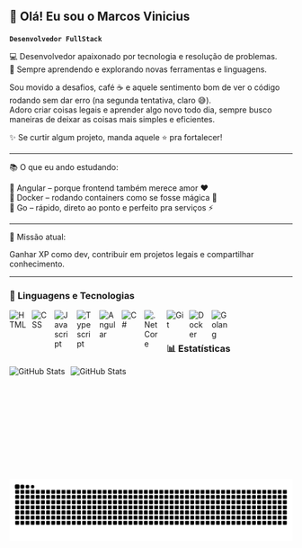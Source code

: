 ## 👋 Olá! Eu sou o Marcos Vinicius

**`Desenvolvedor FullStack`**

💻 Desenvolvedor apaixonado por tecnologia e resolução de problemas.<br>
🚀 Sempre aprendendo e explorando novas ferramentas e linguagens.

Sou movido a desafios, café ☕ e aquele sentimento bom de ver o código rodando sem dar erro (na segunda tentativa, claro 😅).<br>
Adoro criar coisas legais e aprender algo novo todo dia, sempre busco maneiras de deixar as coisas mais simples e eficientes.

✨ Se curtir algum projeto, manda aquele ⭐ pra fortalecer! 

---

📚 O que eu ando estudando:

🔹 Angular – porque frontend também merece amor ❤️<br>
🔹 Docker – rodando containers como se fosse mágica 🐳<br>
🔹 Go – rápido, direto ao ponto e perfeito pra serviços ⚡

---

🚀 Missão atual:

Ganhar XP como dev, contribuir em projetos legais e compartilhar conhecimento.

---

### 🤖 Linguagens e Tecnologias
<div>
  <img 
    align="left"
    alt="HTML"
    title="HTML"
    width="30px"
    style="padding-right: 10px;"
    src="https://cdn.jsdelivr.net/gh/devicons/devicon@latest/icons/html5/html5-original.svg"
  />
  <img 
    align="left"
    alt="CSS"
    title="CSS"
    width="30px"
    style="padding-right: 10px;"
    src="https://cdn.jsdelivr.net/gh/devicons/devicon@latest/icons/css3/css3-original.svg"
  />          
  <img 
    align="left"
    alt="Javascript"
    title="Javascript"
    width="30px"
    style="padding-right: 10px;"
    src="https://cdn.jsdelivr.net/gh/devicons/devicon@latest/icons/javascript/javascript-original.svg"
  />
  <img 
    align="left"
    alt="Typescript"
    title="Typescript"
    width="30px"
    style="padding-right: 10px;"
    src="https://cdn.jsdelivr.net/gh/devicons/devicon@latest/icons/typescript/typescript-original.svg"
  />
  <img 
    align="left"
    alt="Angular"
    title="Angular"
    width="30px"
    style="padding-right: 10px;"
    src="https://cdn.jsdelivr.net/gh/devicons/devicon@latest/icons/angular/angular-original.svg"
  />
  <img 
    align="left"
    alt="C#"
    title="C#"
    width="30px"
    style="padding-right: 10px;"
    src="https://cdn.jsdelivr.net/gh/devicons/devicon@latest/icons/csharp/csharp-original.svg"
  />
  <img 
    align="left"
    alt=".Net Core"
    title=".Net Core"
    width="30px"
    style="padding-right: 10px;"
    src="https://cdn.jsdelivr.net/gh/devicons/devicon@latest/icons/dotnetcore/dotnetcore-original.svg"
  />
  <img 
    align="left"
    alt="Git"
    title="Git"
    width="30px"
    style="padding-right: 10px;"
    src="https://cdn.jsdelivr.net/gh/devicons/devicon@latest/icons/git/git-original.svg"
  />
  <img 
    align="left"
    alt="Docker"
    title="Docker"
    width="30px"
    style="padding-right: 10px;"
    src="https://cdn.jsdelivr.net/gh/devicons/devicon@latest/icons/docker/docker-original-wordmark.svg"
  />
  <img 
    align="left"
    alt="Golang"
    title="Golang"
    width="30px"
    style="padding-right: 10px;"
    src="https://cdn.jsdelivr.net/gh/devicons/devicon@latest/icons/go/go-original.svg"
  />
</div>

<br><br>
### 📊 Estatísticas
<div>
  <img 
    align="left"
    alt="GitHub Stats"
    height="200"
    style="padding-right: 10px;"
    src="https://github-readme-stats.vercel.app/api?username=marcosgsouza&show_icons=true&include_all_commits=true&theme=dark"
  />
  <img 
    align="left"
    alt="GitHub Stats"
    height="200"
    style="padding-right: 10px;"
    src="https://github-readme-stats.vercel.app/api/top-langs/?username=marcosgsouza&layout=compact&langs_count=16&theme=dark&custom_title=Tecnologias" 
  />
</div>



<picture align="center">
  <source media="(prefers-color-scheme: dark)" srcset="https://raw.githubusercontent.com/marcosgsouza/marcosgsouza/output/github-contribution-grid-snake-dark.svg">
  <source media="(prefers-color-scheme: light)" srcset="https://raw.githubusercontent.com/marcosgsouza/marcosgsouza/output/github-contribution-grid-snake-dark.svg">
  <img align="center" alt="github contribution grid snake animation" src="https://raw.githubusercontent.com/marcosgsouza/marcosgsouza/output/github-contribution-grid-snake.svg">
</picture>
